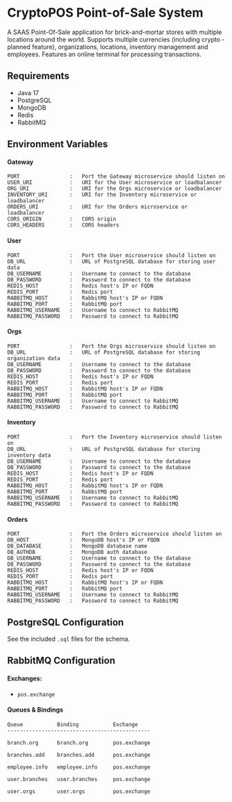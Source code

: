 # CryptoPOS Point-of-Sale System

A SAAS Point-Of-Sale application for brick-and-mortar stores with multiple locations around the world. Supports multiple currencies (including crypto - planned feature), organizations, locations, inventory management and employees. Features an online terminal for processing transactions.


## Requirements

- Java 17
- PostgreSQL
- MongoDB
- Redis
- RabbitMQ

## Environment Variables

#### Gateway
```
PORT                :   Port the Gateway microservice should listen on
USER_URI            :   URI for the User microservice or loadbalancer
ORG_URI             :   URI for the Orgs microservice or loadbalancer
INVENTORY_URI       :   URI for the Inventory microservice or loadbalancer
ORDERS_URI          :   URI for the Orders microservice or loadbalancer
CORS_ORIGIN         :   CORS origin
CORS_HEADERS        :   CORS headers
```

#### User
```
PORT                :   Port the User microservice should listen on
DB_URL              :   URL of PostgreSQL database for storing user data
DB_USERNAME         :   Username to connect to the database
DB_PASSWORD         :   Password to connect to the database
REDIS_HOST          :   Redis host's IP or FQDN
REDIS_PORT          :   Redis port
RABBITMQ_HOST       :   RabbitMQ host's IP or FQDN
RABBITMQ_PORT       :   RabbitMQ port
RABBITMQ_USERNAME   :   Username to connect to RabbitMQ
RABBITMQ_PASSWORD   :   Password to connect to RabbitMQ
```

#### Orgs
```
PORT                :   Port the Orgs microservice should listen on
DB_URL              :   URL of PostgreSQL database for storing organization data
DB_USERNAME         :   Username to connect to the database
DB_PASSWORD         :   Password to connect to the database
REDIS_HOST          :   Redis host's IP or FQDN
REDIS_PORT          :   Redis port
RABBITMQ_HOST       :   RabbitMQ host's IP or FQDN
RABBITMQ_PORT       :   RabbitMQ port
RABBITMQ_USERNAME   :   Username to connect to RabbitMQ
RABBITMQ_PASSWORD   :   Password to connect to RabbitMQ
```

#### Inventory
```
PORT                :   Port the Inventory microservice should listen on
DB_URL              :   URL of PostgreSQL database for storing inventory data
DB_USERNAME         :   Username to connect to the database
DB_PASSWORD         :   Password to connect to the database
REDIS_HOST          :   Redis host's IP or FQDN
REDIS_PORT          :   Redis port
RABBITMQ_HOST       :   RabbitMQ host's IP or FQDN
RABBITMQ_PORT       :   RabbitMQ port
RABBITMQ_USERNAME   :   Username to connect to RabbitMQ
RABBITMQ_PASSWORD   :   Password to connect to RabbitMQ
```

#### Orders
```
PORT                :   Port the Orders microservice should listen on
DB_HOST             :   MongoDB host's IP or FQDN
DB_DATABASE         :   MongoDB database name
DB_AUTHDB           :   MongoDB auth database
DB_USERNAME         :   Username to connect to the database
DB_PASSWORD         :   Password to connect to the database
REDIS_HOST          :   Redis host's IP or FQDN
REDIS_PORT          :   Redis port
RABBITMQ_HOST       :   RabbitMQ host's IP or FQDN
RABBITMQ_PORT       :   RabbitMQ port
RABBITMQ_USERNAME   :   Username to connect to RabbitMQ
RABBITMQ_PASSWORD   :   Password to connect to RabbitMQ
```


## PostgreSQL Configuration

See the included `.sql` files for the schema.


## RabbitMQ Configuration

#### Exchanges:
- `pos.exchange`

#### Queues & Bindings
```
Queue           Binding           Exchange
----------------------------------------------

branch.org      branch.org        pos.exchange

branches.add    branches.add      pos.exchange

employee.info   employee.info     pos.exchange

user.branches   user.branches     pos.exchange

user.orgs       user.orgs         pos.exchange
```